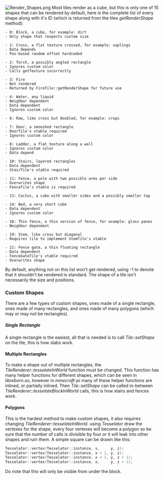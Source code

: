 ![](Render_Shapes.png "Render_Shapes.png") Most tiles render as a cube,
but this is only one of 15 shapes that can be rendered by default, here
is the complete list of every shape along with it's ID (which is
returned from the tiles *getRenderShape* method):

``` text
- 0: Block, a cube, for example: dirt
- Only shape that respects custom size

- 1: Cross, a flat texture crossed, for example: saplings
- Data depends
- Pos-based random offset hardcoded

- 2: Torch, a possibly angled rectangle
- Ignores custom color
- Calls getTexture incorrectly

- 3: Fire
- Not rendered
- Returned by FireTile::getRenderShape for future use

- 4: Water, any liquid
- Neighbor dependent
- Data dependent
- Ignores custom color

- 6: Row, like cross but doubled, for example: crops

- 7: Door, a smooshed rectangle
- DoorTile's vtable required
- Ignores custom color

- 8: Ladder, a flat texture along a wall
- Ignores custom color
- Data depend

- 10: Stairs, layered rectangles
- Data dependent
- StairTile's vtable required

- 11: Fence, a pole with two possible arms per side
- Overwrites shape
- FenceTile's vtable is required

- 13: Cactus, a cube with smaller sides and a possibly smaller top

- 14: Bed, a very short cube
- Data dependent
- Ignores custom color

- 18: Thin fence, a thin version of fence, for example: glass panes
- Neighbor dependent

- 19: Stem, like cross but diagonal
- Requires tile to implement StemTile's vtable

- 21: Fence gate, a thin floating rectangle
- Data dependent
- FenceGateTile's vtable required
- Overwrites shape
```

By default, anything not on this list won't get rendered, using -1 to
denote that it shouldn't be rendered is standard. The shape of a tile
isn't necessarily the size and positions.

### Custom Shapes

There are a few types of custom shapes, ones made of a single rectangle,
ones made of many rectangles, and ones made of many polygons (which may
or may not be rectangles).

##### Single Rectangle

A single rectangle is the easiest, all that is needed is to call
*Tile::setShape* on the tile, this is how slabs work.

#### Multiple Rectangles

To make a shape out of multiple rectangles, the
*TileRenderer::tesselateInWorld* function must be changed. This function
has many helper functions for different shapes, which can be seen in
*libreborn.so*, however in *minecraft-pi* many of these helper functions
are inlined, or partially inlined. Then *Tile::setShape* can be called
in-between *TileRenderer::tesselateBlockInWorld* calls, this is how
stairs and fences work.

#### Polygons

This is the hardest method to make custom shapes, it also requires
changing *TileRenderer::tesselateInWorld.* using *Tesselator* draw the
vertexes for the shape, every four vertexes will become a polygon so be
sure that the number of calls is divisible by four or it will leak into
other shapes and ruin them. A simple square can be drawn like this:

``` c++
Tesselator::vertex(Tesselator::instance, x,     y, z);
Tesselator::vertex(Tesselator::instance, x + 1, y, z);
Tesselator::vertex(Tesselator::instance, x + 1, y, z + 1);
Tesselator::vertex(Tesselator::instance, x,     y, z + 1);
```

Do note that this will only be visible from under the block.